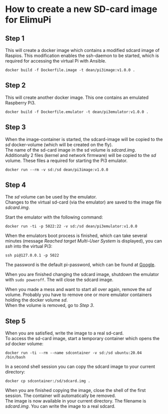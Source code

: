 # How to create a new SD-card image for ElimuPi
## Step 1
This will create a docker image which contains a modified
sdcard image of Raspios. This modification enables the
ssh-daemon to be started, which is required for accessing
the virtual Pi with Ansible.  
```
docker build -f Dockerfile.image -t dean/pi3image:v1.0.0 .
```

## Step 2
This will create another docker image. This one contains an
emulated Raspberry Pi3.  
```
docker build -f Dockerfile.emulator -t dean/pi3emulator:v1.0.0 .
```

## Step 3
When the image-container is started, the sdcard-image will be
copied to the _sd_ docker-volume (which will be created on the fly).  
The name of the sd-card image in the sd volume is _sdcard.img_.  
Additionally 2 files (kernel and network firmware) will be copied
to the _sd_ volume. These files a required for starting the Pi3
emulator.  
```
docker run --rm -v sd:/sd dean/pi3image:v1.0.0
```

## Step 4
The _sd_ volume can be used by the emulator.  
Changes to the virtual sd-card (via the emulator) are saved to
the image file _sdcard.img_.  

Start the emulator with the following command:  
```
docker run -ti -p 5022:22 -v sd:/sd dean/pi3emulator:v1.0.0
```

When the emulators boot process is finished, which can take
several minutes (message _Reached target Multi-User System_ is displayed),
you can _ssh_ into the virtual Pi3:  
```
ssh pi@127.0.0.1 -p 5022
```

The password is the default pi-password, which can be found at [Google](https://letmegooglethat.com/?q=raspios+default+password).  

When you are finished changing the sdcard image, shutdown the emulator
with `sudo poweroff`. The will close the sdcard image.

When you made a mess and want to start all over again, remove the _sd_
volume. Probably you have to remove one or more emulator containers
holding the docker volume _sd_.  
When the volume is removed, go to _Step 3_.  

## Step 5
When you are satisfied, write the image to a real sd-card.  
To access the sd-card image, start a temporary container which opens
the _sd_ docker volume:  
```
docker run -ti --rm --name sdcontainer -v sd:/sd ubuntu:20.04 /bin/bash
```

In a second shell session you can copy the sdcard image to your current
directory:   
```
docker cp sdcontainer:/sd/sdcard.img .
```

When you are finished copying the image, close the shell of the first session.
The container will automatically be removed.  
The image is now available in your current directory. The filename is _sdcard.img_.
You can write the image to a real sdcard.  
